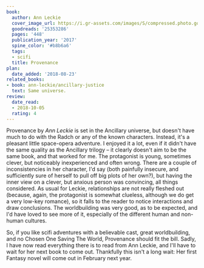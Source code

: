 ```yaml
---
book:
  author: Ann Leckie
  cover_image_url: https://i.gr-assets.com/images/S/compressed.photo.goodreads.com/books/1492328037l/25353286._SX98_.jpg
  goodreads: '25353286'
  pages: '448'
  publication_year: '2017'
  spine_color: '#b8b6a6'
  tags:
  - scifi
  title: Provenance
plan:
  date_added: '2018-08-23'
related_books:
- book: ann-leckie/ancillary-justice
  text: Same universe.
review:
  date_read:
  - 2018-10-05
  rating: 4
---
```


Provenance by *Ann Leckie* is set in the Ancillary universe, but doesn't have much to do with the Radch or any of the
known characters. Instead, it's a pleasant little space-opera adventure. I enjoyed it a lot, even if it didn't have the
same quality as the Ancillary trilogy – it clearly doesn't aim to be the same book, and that worked for me. The
protagonist is young, sometimes clever, but noticeably inexperienced and often wrong. There are a couple of
inconsistencies in her character, I'd say (both painfully insecure, and sufficiently sure of herself to pull off big
plots of her own?), but having the inner view on a clever, but anxious person was convincing, all things
considered. As usual for Leckie, relationships are not really fleshed out (because, again, the protagonist is somewhat
clueless, although we do get a very low-key romance), so it falls to the reader to notice interactions and draw
conclusions. The worldbuilding was very good, as to be expected, and I'd have loved to see more of it, especially of the
different human and non-human cultures.

So, if you like scifi adventures with a believable cast, great worldbuilding, and no Chosen One Saving The World,
Provenance should fit the bill. Sadly, I have now read everything there is to read from Ann Leckie, and I'll have to
wait for her next book to come out. Thankfully this isn't a long wait: Her first Fantasy novel will come out in February
next year.
